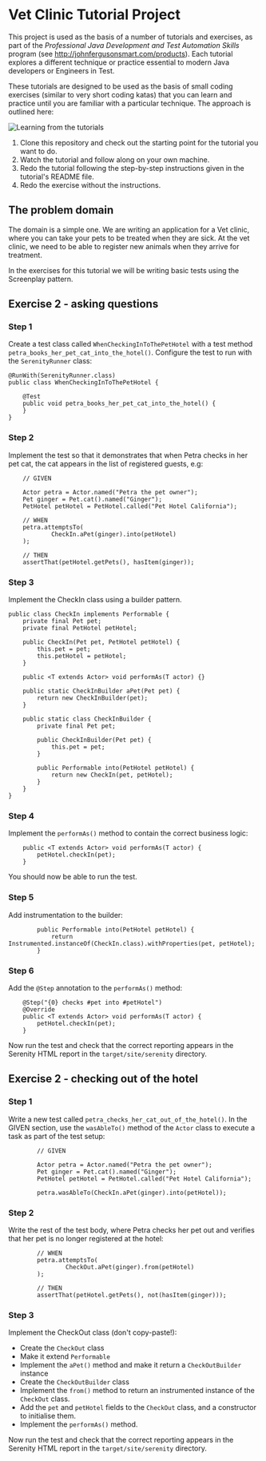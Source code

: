 # Vet Clinic Tutorial Project

This project is used as the basis of a number of tutorials and exercises, as part of the *Professional Java Development and Test Automation Skills* program (see http://johnfergusonsmart.com/products). Each tutorial explores a different technique or practice essential to modern Java developers or Engineers in Test. 

These tutorials are designed to be used as the basis of small coding exercises (similar to very short coding katas) that you can learn and practice until you are familiar with a particular technique. The approach is outlined here:

![Learning from the tutorials](src/documentation/images/tutorial-process.png)

1. Clone this repository and check out the starting point for the tutorial you want to do.
2. Watch the tutorial and follow along on your own machine.
3. Redo the tutorial following the step-by-step instructions given in the tutorial's README file.
4. Redo the exercise without the instructions.

## The problem domain

The domain is a simple one. We are writing an application for a Vet clinic, where you can take your pets to be treated when they are sick. At the vet clinic, we need to be able to register new animals when they arrive for treatment.

In the exercises for this tutorial we will be writing basic tests using the Screenplay pattern.

## Exercise 2 - asking questions

### Step 1
Create a test class called `WhenCheckingInToThePetHotel` with a test method `petra_books_her_pet_cat_into_the_hotel()`. Configure the test to run with the `SerenityRunner` class:

```
@RunWith(SerenityRunner.class)
public class WhenCheckingInToThePetHotel {

    @Test
    public void petra_books_her_pet_cat_into_the_hotel() {
    }
}
```

### Step 2
Implement the test so that it demonstrates that when Petra checks in her pet cat, the cat appears in the list of registered guests, e.g:

```
    // GIVEN

    Actor petra = Actor.named("Petra the pet owner");
    Pet ginger = Pet.cat().named("Ginger");
    PetHotel petHotel = PetHotel.called("Pet Hotel California");

    // WHEN
    petra.attemptsTo(
            CheckIn.aPet(ginger).into(petHotel)
    );

    // THEN
    assertThat(petHotel.getPets(), hasItem(ginger));

```

### Step 3
Implement the CheckIn class using a builder pattern.

```
public class CheckIn implements Performable {
    private final Pet pet;
    private final PetHotel petHotel;

    public CheckIn(Pet pet, PetHotel petHotel) {
        this.pet = pet;
        this.petHotel = petHotel;
    }

    public <T extends Actor> void performAs(T actor) {}

    public static CheckInBuilder aPet(Pet pet) {
        return new CheckInBuilder(pet);
    }

    public static class CheckInBuilder {
        private final Pet pet;

        public CheckInBuilder(Pet pet) {
            this.pet = pet;
        }

        public Performable into(PetHotel petHotel) {
            return new CheckIn(pet, petHotel);
        }
    }
}
```

### Step 4
Implement the `performAs()` method to contain the correct business logic:


```
    public <T extends Actor> void performAs(T actor) {
        petHotel.checkIn(pet);
    }
```

You should now be able to run the test.

### Step 5
Add instrumentation to the builder:

```
        public Performable into(PetHotel petHotel) {
            return Instrumented.instanceOf(CheckIn.class).withProperties(pet, petHotel);
        }
```

### Step 6
Add the `@Step` annotation to the `performAs()` method:

```
    @Step("{0} checks #pet into #petHotel")
    @Override
    public <T extends Actor> void performAs(T actor) {
        petHotel.checkIn(pet);
    }
```

Now run the test and check that the correct reporting appears in the Serenity HTML report in the `target/site/serenity` directory.

## Exercise 2 - checking out of the hotel

### Step 1

Write a new test called `petra_checks_her_cat_out_of_the_hotel()`. In the GIVEN section, use the `wasAbleTo()` method of the `Actor` class to execute a task as part of the test setup:

```
        // GIVEN

        Actor petra = Actor.named("Petra the pet owner");
        Pet ginger = Pet.cat().named("Ginger");
        PetHotel petHotel = PetHotel.called("Pet Hotel California");

        petra.wasAbleTo(CheckIn.aPet(ginger).into(petHotel));
```

### Step 2

Write the rest of the test body, where Petra checks her pet out and verifies that her pet is no longer registered at the hotel:

```
        // WHEN
        petra.attemptsTo(
                CheckOut.aPet(ginger).from(petHotel)
        );

        // THEN
        assertThat(petHotel.getPets(), not(hasItem(ginger)));
```

### Step 3

Implement the CheckOut class (don't copy-paste!):

   - Create the `CheckOut` class
   - Make it extend `Performable`
   - Implement the `aPet()` method and make it return a `CheckOutBuilder` instance
   - Create the `CheckOutBuilder` class
   - Implement the `from()` method to return an instrumented instance of the `CheckOut` class.
   - Add the `pet` and `petHotel` fields to the `CheckOut` class, and a constructor to initialise them.
   - Implement the `performAs()` method.
   
Now run the test and check that the correct reporting appears in the Serenity HTML report in the `target/site/serenity` directory.
